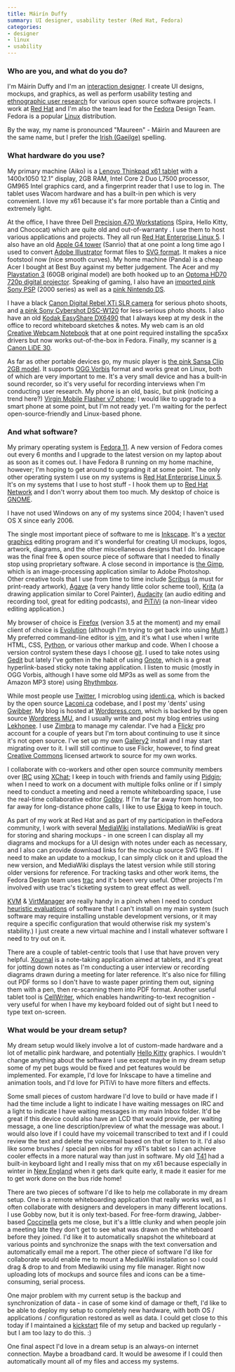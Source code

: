 ```yaml
---
title: Máirín Duffy
summary: UI designer, usability tester (Red Hat, Fedora)
categories:
- designer
- linux
- usability
---
```


### Who are you, and what do you do?

I'm Máirín Duffy and I'm an [interaction designer](http://en.wikipedia.org/wiki/Interaction_design "Wikipedia entry on interaction design."). I create UI designs, mockups, and graphics, as well as perform usability testing and [ethnographic user research](http://en.wikipedia.org/wiki/Contextual_design "Wikipedia entry on contextual design.") for various open source software projects. I work at [Red Hat](http://www.redhat.com "Red Hat's website.") and I'm also the team lead for the [Fedora][] Design Team. Fedora is a popular [Linux](http://en.wikipedia.org/wiki/Linux "Wikipedia entry on Linux.") distribution.

By the way, my name is pronounced "Maureen" - Máirín and Maureen are the same name, but I prefer the [Irish (Gaeilge)](http://www.daltai.com/home.htm "Irish information and resources.") spelling.

### What hardware do you use?

My primary machine (Aiko) is a [Lenovo Thinkpad x61 tablet][thinkpad-x61] with a 1400x1050 12.1" display, 2GB RAM, Intel Core 2 Duo L7500 processor, GM965 Intel graphics card, and a fingerprint reader that I use to log in. The tablet uses Wacom hardware and has a built-in pen which is very convenient. I love my x61 because it's far more portable than a Cintiq and extremely light.

At the office, I have three Dell [Precision 470 Workstations][precision-470] (Spira, Hello Kitty, and Chococat) which are quite old and out-of-warranty . I use them to host various applications and projects. They all run [Red Hat Enterprise Linux 5][rhel]. I also have an old [Apple G4 tower][power-mac-g4] (Sanrio) that at one point a long time ago I used to convert [Adobe Illustrator][illustrator] format files to [SVG format](http://www.w3.org/Graphics/SVG "The official SVG spec."). It makes a nice footstool now (nice smooth curves). My home machine (Panda) is a cheap Acer I bought at Best Buy against my better judgement. The Acer and my [Playstation 3][ps3] (60GB original model) are both hooked up to an [Optoma HD70 720p digital projector][hd70]. Speaking of gaming, I also have an [imported pink Sony PSP][psp] (2000 series) as well as a [pink Nintendo DS][ds].

I have a black [Canon Digital Rebel XTi SLR camera][digital-rebel-xti] for serious photo shoots, and [a pink Sony Cybershot DSC-W120][cyber-shot-dsc-w120] for less-serious photo shoots. I also have an old [Kodak EasyShare DX6490][easyshare-dx6490] that I always keep at my desk in the office to record whiteboard sketches & notes. My web cam is an old [Creative Webcam Notebook][webcam-notebook] that at one point required installing the spca5xx drivers but now works out-of-the-box in Fedora. Finally, my scanner is [a Canon LiDE 30][canoscan-lide-30].

As far as other portable devices go, my music player is [the pink Sansa Clip 2GB model][sansa-clip]. It supports [OGG Vorbis](http://vorbis.com/ "The official site for the OGG audio format.") format and works great on Linux, both of which are very important to me. It's a very small device and has a built-in sound recorder, so it's very useful for recording interviews when I'm conducting user research. My phone is an old, basic, but pink (noticing a trend here?) [Virgin Mobile Flasher v7 phone][flasher-v7]; I would like to upgrade to a smart phone at some point, but I'm not ready yet. I'm waiting for the perfect open-source-friendly and Linux-based phone.

### And what software?

My primary operating system is [Fedora 11][fedora]. A new version of Fedora comes out every 6 months and I upgrade to the latest version on my laptop about as soon as it comes out. I have Fedora 8 running on my home machine, however; I'm hoping to get around to upgrading it at some point. The only other operating system I use on my systems is [Red Hat Enterprise Linux 5][rhel]. It's on my systems that I use to host stuff - I hook them up to [Red Hat Network][red-hat-network] and I don't worry about them too much. My desktop of choice is [GNOME][].

I have not used Windows on any of my systems since 2004; I haven't used OS X since early 2006.

The single most important piece of software to me is [Inkscape][]. It's a [vector graphics](http://en.wikipedia.org/wiki/Vector_graphics "Wikipedia entry on vector graphics.") editing program and it's wonderful for creating UI mockups, logos, artwork, diagrams, and the other miscellaneous designs that I do. Inkscape was the final free & open source piece of software that I needed to finally stop using proprietary software. A close second in importance is [the Gimp][gimp], which is an image-processing application similar to Adobe Photoshop. Other creative tools that I use from time to time include [Scribus][] (a must for print-ready artwork), [Agave][] (a very handy little color scheme tool), [Krita][] (a drawing application similar to Corel Painter), [Audacity][] (an audio editing and recording tool, great for editing podcasts), and [PiTiVi][] (a non-linear video editing application.)

My browser of choice is [Firefox][] (version 3.5 at the moment) and my email client of choice is [Evolution][] (although I'm trying to get back into using [Mutt][].) My preferred command-line editor is [vim][], and it's what I use when I write HTML, CSS, [Python][], or various other markup and code. When I choose a version control system these days I choose [git][]. I used to take notes using [Gedit][] but lately I've gotten in the habit of using [Gnote][], which is a great hyperlink-based sticky note taking application. I listen to music (mostly in OGG Vorbis, although I have some old MP3s as well as some from the Amazon MP3 store) using [Rhythmbox][].

While most people use [Twitter][], I microblog using [identi.ca][], which is backed by the open source [Laconi.ca][statusnet] codebase, and I post my 'dents' using [Gwibber][]. My blog is hosted at [Wordpress.com][wordpress], which is backed by the open source [Wordpress MU][wordpress-mu], and I usually write and post my blog entries using [Lekhonee][]. I use [Zimbra][] to manage my calendar. I've had a [Flickr][] pro account for a couple of years but I'm torn about continuing to use it since it's not open source. I've set up my own [Gallery2][gallery] install and I may start migrating over to it. I will still continue to use Flickr, however, to find great [Creative Commons](http://creativecommons.org "The official Creative Commons site.") licensed artwork to source for my own works.

I collaborate with co-workers and other open source community members over [IRC](http://en.wikipedia.org/wiki/Internet_Relay_Chat "Wikipedia entry for IRC.") using [XChat][]; I keep in touch with friends and family using [Pidgin][]; when I need to work on a document with multiple folks online or if I simply need to conduct a meeting and need a remote whiteboarding space, I use the real-time collaborative editor [Gobby][]. If I'm far far away from home, too far away for long-distance phone calls, I like to use [Ekiga][] to keep in touch.

As part of my work at Red Hat and as part of my participation in theFedora community, I work with several [MediaWiki][] installations. MediaWiki is great for storing and sharing mockups - in one screen I can display all my diagrams and mockups for a UI design with notes under each as necessary, and I also can provide download links for the mockup source SVG files. If I need to make an update to a mockup, I can simply click on it and upload the new version, and MediaWiki displays the latest version while still storing older versions for reference. For tracking tasks and other work items, the Fedora Design team uses [trac][] and it's been very useful. Other projects I'm involved with use trac's ticketing system to great effect as well.

[KVM][] & [VirtManager][virt-manager] are really handy in a pinch when I need to conduct [heuristic evaluations](http://en.wikipedia.org/wiki/Heuristic_evaluation "Wikipedia entry on heuristic evaluation.") of software that I can't install on my main system (such software may require installing unstable development versions, or it may require a specific configuration that would otherwise risk my system's stability.) I just create a new virtual machine and I install whatever software I need to try out on it.

There are a couple of tablet-centric tools that I use that have proven very helpful. [Xournal][] is a note-taking application aimed at tablets, and it's great for jotting down notes as I'm conducting a user interview or recording diagrams drawn during a meeting for later reference. It's also nice for filling out PDF forms so I don't have to waste paper printing them out, signing them with a pen, then re-scanning them into PDF format. Another useful tablet tool is [CellWriter][], which enables handwriting-to-text recognition - very useful for when I have my keyboard folded out of sight but I need to type text on-screen.

### What would be your dream setup?

My dream setup would likely involve a lot of custom-made hardware and a lot of metallic pink hardware, and potentially [Hello Kitty](http://kittyhell.com/ "A weblog dedicated to Hello Kitty items.") graphics. I wouldn't change anything about the software I use except maybe in my dream setup some of my pet bugs would be fixed and pet features would be implemented. For example, I'd love for Inkscape to have a timeline and animation tools, and I'd love for PiTiVi to have more filters and effects.

Some small pieces of custom hardware I'd love to build or have made if I had the time include a light to indicate I have waiting messages on IRC and a light to indicate I have waiting messages in my main Inbox folder. It'd be great if this device could also have an LCD that would provide, per waiting message, a one line description/preview of what the message was about. I would also love if I could have my voicemail transcribed to text and if I could review the text and delete the voicemail based on that or listen to it. I'd also like some brushes / special pen nibs for my x61's tablet so I can achieve cooler effects in a more natural way than just in software. My old [T41][thinkpad-t41] had a built-in keyboard light and I really miss that on my x61 because especially in winter in [New England](http://en.wikipedia.org/wiki/New_England "Wikipedia entry on New England.") when it gets dark quite early, it made it easier for me to get work done on the bus ride home!

There are two pieces of software I'd like to help me collaborate in my dream setup. One is a remote whiteboarding application that really works well, as I often collaborate with designers and developers in many different locations. I use Gobby now, but it is only text-based. For free-form drawing, Jabber-based [Coccinella][] gets me close, but it's a little clunky and when people join a meeting late they don't get to see what was drawn on the whiteboard before they joined. I'd like it to automatically snapshot the whiteboard at various points and synchronize the snaps with the text conversation and automatically email me a report. The other piece of software I'd like for collaborate would enable me to mount a MediaWiki installation so I could drag & drop to and from Mediawiki using my file manager. Right now uploading lots of mockups and source files and icons can be a time-consuming, serial process.

One major problem with my current setup is the backup and synchronization of data - in case of some kind of damage or theft, I'd like to be able to deploy my setup to completely new hardware, with both OS / applications / configuration restored as well as data. I could get close to this today if I maintained a [kickstart](http://en.wikipedia.org/wiki/Kickstart_%28Linux%29 "Wikipedia entry on Kickstart (for Linux).") file of my setup and backed up regularly - but I am too lazy to do this. :)

One final aspect I'd love in a dream setup is an always-on internet connection. Maybe a broadband card. It would be awesome if I could then automatically mount all of my files and access my systems.

[canoscan-lide-30]: https://www.usa.canon.com/cusa/support/consumer/scanners/canoscan_series/canoscan_lide_30 "A USB flatbed scanner."
[cyber-shot-dsc-w120]: https://www.amazon.com/Sony-Cybershot-DSCW120-Digital-Optical/dp/B0011E4N5C "A 7 megapixel digital camera."
[digital-rebel-xti]: https://en.wikipedia.org/wiki/Canon_EOS_400D "A 10 megapixel DSLR."
[ds]: https://www.nintendo.com/ds/ "A portable gaming console."
[easyshare-dx6490]: https://www.amazon.com/Kodak-Easyshare-DX6490-Digital-10xOptical/dp/B000203PBY "A 4 megapixel digital camera."
[flasher-v7]: https://www.cnet.com/products/audiovox-flasher-v7-cdm-8910-virgin-mobile/ "A basic mobile phone with a VGA camera."
[hd70]: https://www.optomausa.com/Product_detail.asp?product_id=294 "720p HD projector."
[power-mac-g4]: https://en.wikipedia.org/wiki/Power_Mac_G4 "An old PowerPC-powered Mac tower."
[precision-470]: http://www.dell.com/support/home/us/en/19/product-support/product/precision-470/manuals?c=us "A PC workstation."
[ps3]: http://us.playstation.com/PS3/ "A shiny gaming console from Sony."
[psp]: https://en.wikipedia.org/wiki/PlayStation_Portable "Sony's portable gaming console."
[sansa-clip]: https://www.amazon.com/SanDisk-Sansa-Clip-MP3-Player/dp/B000W09ZTK "A small portable music player."
[thinkpad-t41]: http://www.thinkwiki.org/wiki/Category:T41 "An old Intel-based laptop PC."
[thinkpad-x61]: https://www.cnet.com/products/lenovo-thinkpad-x61-series/ "A 12.1 inch PC laptop."
[webcam-notebook]: http://support.creative.com/Products/ProductDetails.aspx?catID=218&CatName=Web+Cameras&prodID=629&prodName=WebCam+Notebook "An old external digital webcam."
[agave]: http://home.gna.org/colorscheme/ "A colour scheme generation program for GNOME."
[audacity]: https://sourceforge.net/projects/audacity/ "An open-source, cross-platform audio editor."
[cellwriter]: http://risujin.org/cellwriter/ "Handwriting recognition software."
[coccinella]: https://en.wikipedia.org/wiki/Coccinella_(software) "Free, open-source software for whiteboard collaboration."
[ekiga]: https://www.ekiga.org/ "A VoIP and video conferencing app for GNOME."
[evolution]: https://wiki.gnome.org/Apps/Evolution "An integrated mail, calendar and contact program for GNOME."
[fedora]: https://getfedora.org/ "A Linux distribution."
[firefox]: https://www.mozilla.org/en-US/firefox/new/ "A cross-platform open-source web browser."
[flickr]: https://www.flickr.com/ "A photo sharing website."
[gallery]: http://galleryproject.org/ "An open-source, self-hosted web-based photo album."
[gedit]: https://wiki.gnome.org/Apps/Gedit "A text editor for GNOME."
[gimp]: https://www.gimp.org/ "An open-source image editor."
[git]: https://git-scm.com/ "A version control system."
[gnome]: https://www.gnome.org/ "A desktop system for *nix operating systems."
[gnote]: https://wiki.gnome.org/action/show/Apps/Gnote?action=show&redirect=Gnote "A note-taking application for GNOME."
[gobby]: https://gobby.github.io "An open-source, cross-platform collaborative text editor."
[gwibber]: https://launchpad.net/gwibber "A micro-blogging client for GNOME."
[identi.ca]: https://identi.ca/ "An online micro-blogging platform."
[illustrator]: https://www.adobe.com/products/illustrator.html "A vector graphics editor."
[inkscape]: https://inkscape.org/en/ "An open-source vector graphics program."
[krita]: https://krita.org/ "An open-source image editor."
[kvm]: http://www.linux-kvm.org/page/Main_Page "Virtualisation software for Linux operating systems."
[lekhonee]: https://fedorahosted.org/lekhonee/ "An open-source desktop Wordpress client."
[mediawiki]: https://www.mediawiki.org/wiki/MediaWiki "A PHP-based Wiki package."
[mutt]: http://www.mutt.org/ "A command-line email client."
[pidgin]: http://www.pidgin.im/ "An open-source multi-protocol chat client."
[pitivi]: http://pitivi.org/ "An open-source video editor."
[python]: https://www.python.org/ "An interpreted scripting language."
[red-hat-network]: https://en.wikipedia.org/wiki/Red_Hat_Network "A platform for system software updates and provisioning."
[rhel]: https://www.redhat.com/en/technologies/linux-platforms/enterprise-linux "A certified version of the Linux distribution."
[rhythmbox]: https://wiki.gnome.org/Apps/Rhythmbox "A music management app for GNOME."
[scribus]: https://wiki.scribus.net/canvas/Scribus "An open-source desktop publishing/page layout program."
[statusnet]: http://www.gnu.org/software/social/merge.html "A free, open-source micro-blogging software platform."
[trac]: https://trac.edgewall.org/ "An issue tracker and wiki package for software development."
[twitter]: https://twitter.com/ "An online micro-blogging platform."
[vim]: https://www.vim.org/ "A command-line text editor."
[virt-manager]: https://en.wikipedia.org/wiki/Virtual_Machine_Manager "Software for managing virtual machines."
[wordpress-mu]: https://mu.wordpress.org/ "A multi-weblog self-hosted publishing tool."
[wordpress]: https://wordpress.com/ "Weblog publishing software."
[xchat]: http://xchat.org/ "A cross-platform IRC client."
[xournal]: http://xournal.sourceforge.net/ "A sketching and note-taking application for stylus-based computers."
[zimbra]: https://www.zimbra.com/ "An integrated mail, calendar, contact and document solution."
